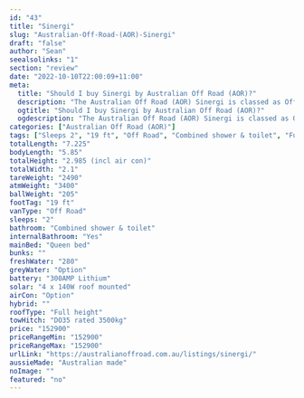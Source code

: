 ```yaml
---
id: "43"
title: "Sinergi"
slug: "Australian-Off-Road-(AOR)-Sinergi"
draft: "false"
author: "Sean"
seealsolinks: "1"
section: "review"
date: "2022-10-10T22:00:09+11:00"
meta:
  title: "Should I buy Sinergi by Australian Off Road (AOR)?"
  description: "The Australian Off Road (AOR) Sinergi is classed as Off Road, and sleeps 2 people. It is Australian made and comes in at 19 ft. It generally has Combined shower & toilet."
  ogtitle: "Should I buy Sinergi by Australian Off Road (AOR)?"
  ogdescription: "The Australian Off Road (AOR) Sinergi is classed as Off Road, and sleeps 2 people. It is Australian made and comes in at 19 ft. It generally has Combined shower & toilet."
categories: ["Australian Off Road (AOR)"]
tags: ["Sleeps 2", "19 ft", "Off Road", "Combined shower & toilet", "Full height", "Over 100k", "Australian made"]
totalLength: "7.225"
bodyLength: "5.85"
totalHeight: "2.985 (incl air con)"
totalWidth: "2.1"
tareWeight: "2490"
atmWeight: "3400"
ballWeight: "205"
footTag: "19 ft"
vanType: "Off Road"
sleeps: "2"
bathroom: "Combined shower & toilet"
internalBathroom: "Yes"
mainBed: "Queen bed"
bunks: ""
freshWater: "280"
greyWater: "Option"
battery: "300AMP Lithium"
solar: "4 x 140W roof mounted"
airCon: "Option"
hybrid: ""
roofType: "Full height"
towHitch: "DO35 rated 3500kg"
price: "152900"
priceRangeMin: "152900"
priceRangeMax: "152900"
urlLink: "https://australianoffroad.com.au/listings/sinergi/"
aussieMade: "Australian made"
noImage: ""
featured: "no"
---
```

